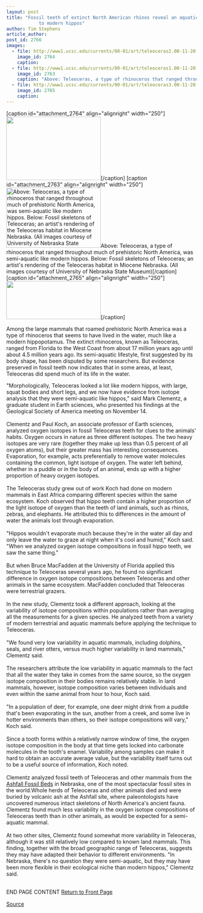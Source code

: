 ```yaml
---
layout: post
title: "Fossil teeth of extinct North American rhinos reveal an aquatic lifestyle similar
			to modern hippos"
author: Tim Stephens
article_author: 
post_id: 2766
images:
  - file: http://www1.ucsc.edu/currents/00-01/art/teleoceras2.00-11-20.gif
    image_id: 2764
    caption: 
  - file: http://www1.ucsc.edu/currents/00-01/art/teleoceras1.00-11-20.jpg
    image_id: 2763
    caption: "Above: Teleoceras, a type of rhinoceros that ranged throughout much of prehistoric North America, was semi-aquatic like modern hippos. Below: Fossil skeletons of Teleoceras; an artist's rendering of the Teleoceras habitat in Miocene Nebraska. (All images courtesy of University of Nebraska State Museum)"
  - file: http://www1.ucsc.edu/currents/00-01/art/teleoceras3.00-11-20.gif
    image_id: 2765
    caption: 
---
```


[caption id="attachment_2764" align="alignright" width="250"]<a href="http://dev-ucsc-news.pantheonsite.io/wp-content/uploads/2000/11/teleoceras2.00-11-20.gif"><img class="size-full wp-image-2764" src="http://dev-ucsc-news.pantheonsite.io/wp-content/uploads/2000/11/teleoceras2.00-11-20.gif" alt="" width="250" height="168" /></a>[/caption]
[caption id="attachment_2763" align="alignright" width="250"]<a href="http://dev-ucsc-news.pantheonsite.io/wp-content/uploads/2000/11/teleoceras1.00-11-20.jpg"><img class="size-full wp-image-2763" src="http://dev-ucsc-news.pantheonsite.io/wp-content/uploads/2000/11/teleoceras1.00-11-20.jpg" alt="Above: Teleoceras, a type of rhinoceros that ranged throughout much of prehistoric North America, was semi-aquatic like modern hippos. Below: Fossil skeletons of Teleoceras; an artist's rendering of the Teleoceras habitat in Miocene Nebraska. (All images courtesy of University of Nebraska State Museum)" width="250" height="159" /></a>Above: Teleoceras, a type of rhinoceros that ranged throughout much of prehistoric North America, was semi-aquatic like modern hippos. Below: Fossil skeletons of Teleoceras; an artist's rendering of the Teleoceras habitat in Miocene Nebraska. (All images courtesy of University of Nebraska State Museum)[/caption]
[caption id="attachment_2765" align="alignright" width="250"]<a href="http://dev-ucsc-news.pantheonsite.io/wp-content/uploads/2000/11/teleoceras3.00-11-20.gif"><img class="size-full wp-image-2765" src="http://dev-ucsc-news.pantheonsite.io/wp-content/uploads/2000/11/teleoceras3.00-11-20.gif" alt="" width="250" height="101" /></a>[/caption]
<p>
  Among the large mammals that roamed prehistoric North America was a type of rhinoceros that seems to have lived in the water, much like a modern hippopotamus. The extinct rhinoceros, known as Teleoceras, ranged from Florida to the West Coast from about 17 million years ago until about 4.5 million years ago. Its semi-aquatic lifestyle, first suggested by its body shape, has been disputed by some researchers. But evidence preserved in fossil teeth now indicates that in some areas, at least, Teleoceras did spend much of its life in the water.
</p>"Morphologically, Teleoceras looked a lot like modern hippos, with large, squat bodies and short legs, and we now have evidence from isotope analysis that they were semi-aquatic like hippos," said Mark Clementz, a graduate student in Earth sciences, who presented his findings at the Geological Society of America meeting on November 14.<br>
<br>
Clementz and Paul Koch, an associate professor of Earth sciences, analyzed oxygen isotopes in fossil Teleoceras teeth for clues to the animals' habits. Oxygen occurs in nature as three different isotopes. The two heavy isotopes are very rare (together they make up less than 0.5 percent of all oxygen atoms), but their greater mass has interesting consequences. Evaporation, for example, acts preferentially to remove water molecules containing the common, light isotope of oxygen. The water left behind, whether in a puddle or in the body of an animal, ends up with a higher proportion of heavy oxygen isotopes.<br>
<br>
The Teleoceras study grew out of work Koch had done on modern mammals in East Africa comparing different species within the same ecosystem. Koch observed that hippo teeth contain a higher proportion of the light isotope of oxygen than the teeth of land animals, such as rhinos, zebras, and elephants. He attributed this to differences in the amount of water the animals lost through evaporation.<br>
<br>
"Hippos wouldn't evaporate much because they're in the water all day and only leave the water to graze at night when it's cool and humid," Koch said. "When we analyzed oxygen isotope compositions in fossil hippo teeth, we saw the same thing."<br>
<br>
But when Bruce MacFadden at the University of Florida applied this technique to Teleoceras several years ago, he found no significant difference in oxygen isotope compositions between Teleoceras and other animals in the same ecosystem. MacFadden concluded that Teleoceras were terrestrial grazers.<br>
<br>
In the new study, Clementz took a different approach, looking at the variability of isotope compositions within populations rather than averaging all the measurements for a given species. He analyzed teeth from a variety of modern terrestrial and aquatic mammals before applying the technique to Teleoceras.<br>
<br>
"We found very low variability in aquatic mammals, including dolphins, seals, and river otters, versus much higher variability in land mammals," Clementz said.<br>
<br>
The researchers attribute the low variability in aquatic mammals to the fact that all the water they take in comes from the same source, so the oxygen isotope composition in their bodies remains relatively stable. In land mammals, however, isotope composition varies between individuals and even within the same animal from hour to hour, Koch said.<br>
<br>
"In a population of deer, for example, one deer might drink from a puddle that's been evaporating in the sun, another from a creek, and some live in hotter environments than others, so their isotope compositions will vary," Koch said.<br>
<br>
Since a tooth forms within a relatively narrow window of time, the oxygen isotope composition in the body at that time gets locked into carbonate molecules in the tooth's enamel. Variability among samples can make it hard to obtain an accurate average value, but the variability itself turns out to be a useful source of information, Koch noted.<br>
<br>
Clementz analyzed fossil teeth of Teleoceras and other mammals from the <a href="http://www-museum.unl.edu/research/vertpaleo/ashfall.html">Ashfall Fossil Beds</a> in Nebraska, one of the most spectacular fossil sites in the world.Whole herds of Teleoceras and other animals died and were buried by volcanic ash at the Ashfall site, where paleontologists have uncovered numerous intact skeletons of North America's ancient fauna. Clementz found much less variability in the oxygen isotope compositions of Teleoceras teeth than in other animals, as would be expected for a semi-aquatic mammal.<br>
<br>
At two other sites, Clementz found somewhat more variability in Teleoceras, although it was still relatively low compared to known land mammals. This finding, together with the broad geographic range of Teleoceras, suggests they may have adapted their behavior to different environments. "In Nebraska, there's no question they were semi-aquatic, but they may have been more flexible in their ecological niche than modern hippos," Clementz said.
<p>
  <br>
  END PAGE CONTENT <a href="../../index.html">Return to Front Page</a> <img align="bottom" alt=" " border="0" height="1" src="../../images/trans.gif" width="385">
</p>
<p><a href="http://www1.ucsc.edu/currents/00-01/11-20/teleoceras.html" title="Permalink to teleoceras">Source</a></p>

